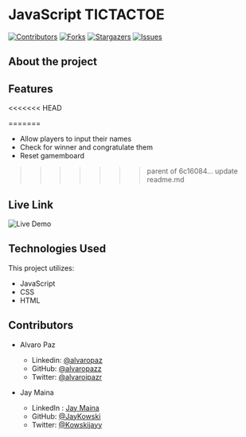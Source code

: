 # JavaScript TICTACTOE

[![Contributors][contributors-shield]][contributors-url]
[![Forks][forks-shield]][forks-url]
[![Stargazers][stars-shield]][stars-url]
[![Issues][issues-shield]][issues-url]

## About the project



## Features

<<<<<<< HEAD

=======
- Allow players to input their names
- Check for winner and congratulate them
- Reset gamemboard
>>>>>>> parent of 6c16084... update readme.md

## Live Link


![Live Demo](https://user-images.githubusercontent.com/40712459/87885274-a67f4b80-ca0c-11ea-9271-aca4fa881dcc.gif)

## Technologies Used

This project utilizes:

- JavaScript
- CSS
- HTML

<!-- 

## Testing

## Test Output

-->

## Contributors

- Alvaro Paz
  - Linkedin: [@alvaropaz](https://linkedin.com/in/alvaropaz/)
  - GitHub: [@alvaropazz](https://github.com/alvaropazz)
  - Twitter: [@alvaroipazr](https://twitter.com/alvaroipazr)

- Jay Maina
  - LinkedIn : [Jay Maina](https://www.linkedin.com/in/jay-maina/)
  - GitHub: [@JayKowski](https://github.com/JayKowski)
  - Twitter: [@Kowskijayy](https://twitter.com/Kowskijayy)
  
<!-- MARKDOWN LINKS & IMAGES -->

[contributors-shield]: https://img.shields.io/github/contributors/alvaropazz/js-tictactoe.svg?style=flat-square
[contributors-url]: https://github.com/alvaropazz/js-tictactoe/graphs/contributors
[forks-shield]: https://img.shields.io/github/forks/alvaropazz/js-tictactoe.svg?style=flat-square
[forks-url]: https://github.com/alvaropazz/js-tictactoe/network/members
[stars-shield]: https://img.shields.io/github/stars/alvaropazz/js-tictactoe.svg?style=flat-square
[stars-url]: https://github.com/alvaropazz/js-tictactoe/stargazers
[issues-shield]: https://img.shields.io/github/issues/alvaropazz/js-tictactoe.svg?style=flat-square
[issues-url]: https://github.com/alvaropazz/js-tictactoe/issues
